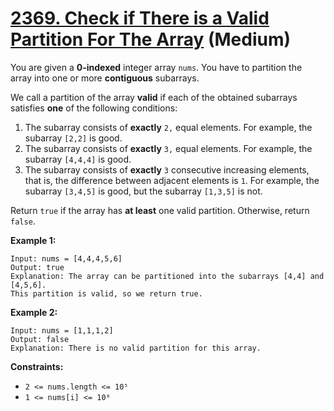 # [2369. Check if There is a Valid Partition For The Array][link] (Medium)

[link]: https://leetcode.com/problems/check-if-there-is-a-valid-partition-for-the-array/

You are given a **0-indexed** integer array `nums`. You have to partition the array into one or more
**contiguous** subarrays.

We call a partition of the array **valid** if each of the obtained subarrays satisfies **one** of
the following conditions:

1. The subarray consists of **exactly** `2,` equal elements. For example, the subarray `[2,2]` is
good.
2. The subarray consists of **exactly** `3,` equal elements. For example, the subarray `[4,4,4]` is
good.
3. The subarray consists of **exactly** `3` consecutive increasing elements, that is, the difference
between adjacent elements is `1`. For example, the subarray `[3,4,5]` is good, but the subarray
`[1,3,5]` is not.

Return `true` if the array has **at least** one valid partition. Otherwise, return `false`.

**Example 1:**

```
Input: nums = [4,4,4,5,6]
Output: true
Explanation: The array can be partitioned into the subarrays [4,4] and [4,5,6].
This partition is valid, so we return true.
```

**Example 2:**

```
Input: nums = [1,1,1,2]
Output: false
Explanation: There is no valid partition for this array.
```

**Constraints:**

- `2 <= nums.length <= 10⁵`
- `1 <= nums[i] <= 10⁶`

